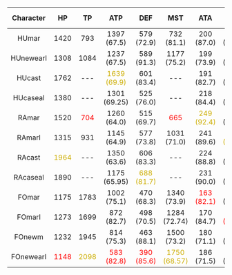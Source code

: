 


|**Character**|**HP**|**TP**|**ATP**|**DEF**|**MST**|**ATA**|**EVP**|**LCK**|**MAX TP**|
|:---:|:---:|:---:|:---:|:---:|:---:|:---:|:---:|:---:|:---:|
|HUmar	 | 1420	|793	|1397 (67.5)	|579 (72.9)|	732 (81.1)	|200 (87.0)|	756 (90.2)|	100|	15|
|HUnewearl  |1308	|1084	|1237 (67.5)	|589 (91.3)|	1177 (75.2)	|199 (73.9)|	811 (82.1)|	100|	20|
|HUcast	 | 1762	|---	|<span style="color:#ccad00">1639 (69.9)</span>	|601 (83.4)|	---	        |191 (82.7)|	660 (88.6)|	100|	---|
|HUcaseal	 | 1380	|---	|1301 (69.25)	|525 (76.0)|	---	        |218 (84.4)|	877 (88.6)|	100|	---|
|RAmar	 | 1520	|<span style="color:red">704</span>	|1260 (64.0)	|515 (69.7)|	<span style="color:red">665</span>	        |<span style="color:#ccad00">249 (92.4)</span>|	715 (89.4)|	100|	15|
|RAmarl	 | 1315	|931	|1145 (64.9)	|577 (73.8)|	1031 (71.0) |241 (89.6)|	<span style="color:#ccad00">900 (88.7)</span>|	100|	20|
|RAcast	 | <span style="color:#ccad00">1964</span>	|---	|1350 (63.6)	|606 (83.3)|	---	        |224 (88.8)|	699 (89.6)|	100|	---|
|RAcaseal	 | 1890	|---	|1175 (65.95)	|<span style="color:#ccad00">688 (81.7)</span>|	---	        |231 (90.0)|    787 (90.6)|	100|	---|
|FOmar	 | 1175	|1783	|1002 (75.1)	|470 (68.3)|	1340 (73.9)	|<span style="color:red">163 (82.1)</span>|	651 (84.6)|	100|	30|
|FOmarl	 | 1273	|1699	|872 (82.7)	    |498 (70.5)|	1284 (72.74)|170 (84.7)|	<span style="color:red">588 (87.2)</span>|	100|	30|
|FOnewm  |1232	|1945	|814 (75.3)	    |463 (88.1)|	1500 (73.2)	|180 (71.1)|	679 (78.2)|	100|	30|
|FOnewearl  |<span style="color:red">1148</span>	|<span style="color:#ccad00">2098</span>	|<span style="color:red">583 (82.8)</span>	    |<span style="color:red">390 (85.6)</span>|<span style="color:#ccad00">1750 (68.57)</span>|186 (71.5)|	883 (83.2)|	100|	30|